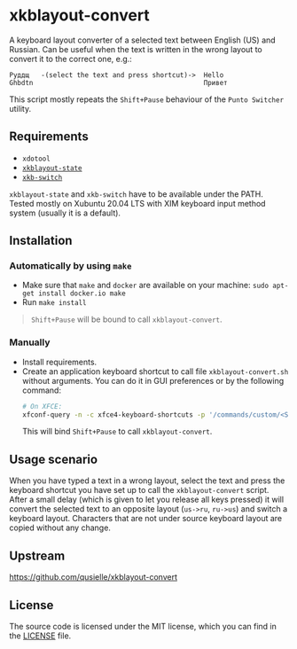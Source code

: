 xkblayout-convert
=================
A keyboard layout converter of a selected text between English (US) and Russian.
Can be useful when the text is written in the wrong layout to convert it to the
correct one, e.g.:
    
    Руддщ   -(select the text and press shortcut)->  Hello
    Ghbdtn                                           Привет

This script mostly repeats the `Shift+Pause` behaviour of the `Punto Switcher`
utility.

Requirements
------------
* `xdotool`
* [`xkblayout-state`](https://github.com/nonpop/xkblayout-state)
* [`xkb-switch`](https://github.com/grwlf/xkb-switch)

`xkblayout-state` and `xkb-switch` have to be available under the PATH.  
Tested mostly on Xubuntu 20.04 LTS with XIM keyboard input method system
(usually it is a default).


Installation
------------
### Automatically by using `make`
* Make sure that `make` and `docker` are available on your machine:
  `sudo apt-get install docker.io make`
* Run `make install`

> `Shift+Pause` will be bound to call `xkblayout-convert`.


### Manually
* Install requirements.
* Create an application keyboard shortcut to call file `xkblayout-convert.sh`
  without arguments. You can do it in GUI preferences or by the following
  command:
  ```bash
  # On XFCE:
  xfconf-query -n -c xfce4-keyboard-shortcuts -p '/commands/custom/<Shift>Pause' -t string -s 'xkblayout-convert'
  ```
  This will bind `Shift+Pause` to call `xkblayout-convert`.


Usage scenario
--------------
When you have typed a text in a wrong layout, select the text and press the
keyboard shortcut you have set up to call the `xkblayout-convert` script.
After a small delay (which is given to let you release all keys pressed) it will
convert the selected text to an opposite layout (`us->ru`, `ru->us`) and switch
a keyboard layout.
Characters that are not under source keyboard layout are copied without any
change.


Upstream
--------
<https://github.com/qusielle/xkblayout-convert>

License
-------
The source code is licensed under the MIT license, which you can find in the
[LICENSE](LICENSE) file.
